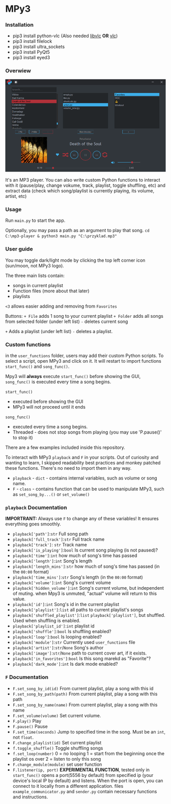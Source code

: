 # MPy3
### Installation

* pip3 install python-vlc (Also needed [libvlc](https://www.videolan.org/vlc/libvlc.html) __OR__ [vlc](https://www.videolan.org/vlc/index.pl.html))
* pip3 install filelock
* pip3 install ultra_sockets
* pip3 install PyQt5
* pip3 install eyed3

### Overwiew
![](Media/overwiew.png)  

It's an MP3 player.
You can also write custom Python functions to interact with it (pause/play, change vokume, track, playlist, toggle shuffling, etc) and extract data (check which song/playlist is currently playing, its volume, artist, etc)

### Usage

Run `main.py` to start the app.

Optionally, you may pass a path as an argument to play that song.
`cd C:\mp3-player & python3 main.py "C:\przyklad.mp3"
`
### User guide
You may toggle dark/light mode by clicking the top left corner icon (sun/moon, not MPy3 logo).

The three main lists contain:
* songs in current playlist
* Function files (more about that later)
* playlists

`<3` allows easier adding and removing from `Favorites`

Buttons:
`+ File` adds 1 song to your current playlist
`+ Folder` adds all songs from selected folder
(under left list) `-` deletes current song

`+` Adds a playlist
(under left list) `-` deletes a playlist.

### Custom functions
in the `user_functions` folder, users may add their custom Python scripts.
To select a script, open MPy3 and click on it. It will restart to import functions `start_func()` and `song_func()`.

Mpy3 will __always__ execute `start_func()` before showing the GUI, `song_func()` is executed every time a song begins.

`start_func()`
* executed before showing the GUI
* MPy3 will not proceed until it ends

`song_func()`
* executed every time a song begins.
* Threaded - does not stop songs from playing (you may use 'P.pause()' to stop it)

There are a few examples included inside this repository.


To interact with MPy3 `playback` and `F` in your scripts.
Out of curiosity and wanting to learn, I skipped readability best practices and monkey patched these functions. There's no need to import them in any way.

* `playback` - `dict` - contains internal variables, such as volume or song name.
* `F` - `class` - contains function that can be used to manipulate MPy3, such as `set_song_by...()` or `set_volume()`

### `playback` Documentation


__IMPORTRANT:__ Always use `F` to change any of these variables! It ensures everything goes smoothly.

* `playback['path']`:`str`
Full song path
* `playback['full_track']`:`str`
Full track name
* `playback['track']`: `str`
Track name
* `playback['is_playing']`:`bool`
Is current song playing (is not paused)?
* `playback['time']`:`int`
how much of song's time has passed
* `playback['length']`:`int`
Song's length
* `playback['length_mins']`:`str`
how much of song's time has passed (in the `00:00` format)
* `playback['time_mins']`:`str`
Song's length (in the `00:00` format)
* `playback['volume']`:`int`
Song's current volume
* `playback['hidden_volume']`:`int`
Song's current volume, but independent of muting.
when Mpy3 is unmuted, "actual" volume will return to this value.
* `playback['id']`:`int`
Song's id in the current playlist
* `playback['playlist']`:`list`
all paths to current playlist's songs
* `playback['shuffled_playlist']`:`list`
`playback['playlist']`, but shuffled. Used when shuffling is enabled.
* `playback['playlist_id']`:`int`
playlist id
* `playback['shuffle']`:`bool`
Is shuffling enabled?
* `playback['loop']`:`bool`
Is looping enabled?
* `playback['module']`:`str`
Currently used `user_functions` file
* `playback['artist']`:`str`/`None`
Song's author
* `playback['image']`:`str`/`None`
path to current cover art, if it exists.
* `playback['in_favorites']`:`bool`
Is this song marekd as "Favorite"?
* `playback['dark_mode']`:`int`
Is dark mode enabled?

### `F` Documentation

* `F.set_song_by_id(id)`
From current playlist, play a song with this id
* `F.set_song_by_path(path)`
From current playlist, play a song with this path
* `F.set_song_by_name(name)`
From current playlist, play a song with this name
* `F.set_volume(volume)`
Set current volume.
* `F.play()`
Play
* `F.pause()`
Pause
* `F.set_time(seconds)`
Jump to specified time in the song.
Must be an `int`, not `float`.
* `F.change_playlist(id)`
Set current playlist
* `f.toggle_shuffle()`
Toggle shuffling songs
* `f.set_loop(number)`
0 = no looping
1 = start from the beginning once the playlist os over
2 = listen to only this song
* `F.change_module(module)`
set user function
* `F.listener(ip, port)`
__EXPERIMENTAL FUNCTION__, tested only in `start_func()`
opens a port(5556 by default) from specified ip (your device's local IP by default) and listens.
When the port is open, you can connect to it locally from a different application.
files `example_communicator.py` and `sender.py` contain necessary functions and instructions.
